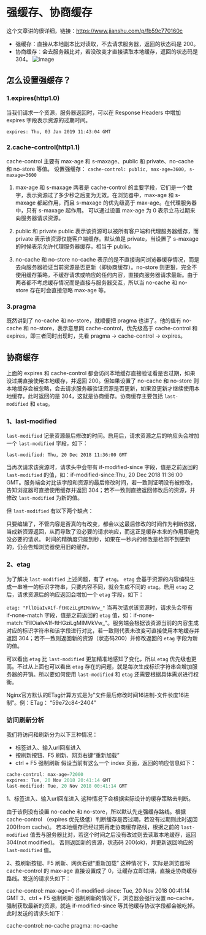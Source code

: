 # 强缓存、协商缓存

这个文章讲的很详细，链接：<https://www.jianshu.com/p/fb59c770160c>

* 强缓存：直接从本地副本比对读取，不去请求服务器，返回的状态码是 200。
* 协商缓存：会去服务器比对，若没改变才直接读取本地缓存，返回的状态码是 304。
![image](https://qianduan.shop/static/images/24_1.webp)

## 怎么设置强缓存？

### 1.expires(http1.0)

当我们请求一个资源，服务器返回时，可以在 Response Headers 中增加 expires 字段表示资源的过期时间。

`expires: Thu, 03 Jan 2019 11:43:04 GMT`

### 2.cache-control(http1.1)

cache-control 主要有 max-age 和 s-maxage、public 和 private、no-cache 和 no-store 等值。
设置强缓存：
```cache-control: public, max-age=3600, s-maxage=3600```

1. max-age 和 s-maxage
两者是 cache-control 的主要字段，它们是一个数字，表示资源过了多少秒之后变为无效。在浏览器中，max-age 和 s-maxage 都起作用，而且 s-maxage 的优先级高于 max-age。在代理服务器中，只有 s-maxage 起作用。 可以通过设置 max-age 为 0 表示立马过期来向服务器请求资源。

2. public 和 private
public 表示该资源可以被所有客户端和代理服务器缓存，而 private 表示该资源仅能客户端缓存。默认值是 private，当设置了 s-maxage 的时候表示允许代理服务器缓存，相当于 public。

3. no-cache 和 no-store
no-cache 表示的是不直接询问浏览器缓存情况，而是去向服务器验证当前资源是否更新（即协商缓存）。no-store 则更狠，完全不使用缓存策略，不缓存请求或响应的任何内容，直接向服务器请求最新。由于两者都不考虑缓存情况而是直接与服务器交互，所以当 no-cache 和 no-store 存在时会直接忽略 max-age 等。

### 3.pragma

既然讲到了 no-cache 和 no-store，就顺便把 pragma 也讲了。他的值有 no-cache 和 no-store，表示意思同 cache-control，优先级高于 cache-control 和 expires，即三者同时出现时，先看 pragma -> cache-control -> expires。

## 协商缓存

上面的 expires 和 cache-control 都会访问本地缓存直接验证看是否过期，如果没过期直接使用本地缓存，并返回 200。但如果设置了 no-cache 和 no-store 则本地缓存会被忽略，会去请求服务器验证资源是否更新，如果没更新才继续使用本地缓存，此时返回的是 304，这就是协商缓存。协商缓存主要包括 `last-modified` 和 `etag`。

### 1、last-modified

`last-modified` 记录资源最后修改的时间。启用后，请求资源之后的响应头会增加一个 `last-modified` 字段，如下：

`last-modified: Thu, 20 Dec 2018 11:36:00 GMT`

当再次请求该资源时，请求头中会带有 if-modified-since 字段，值是之前返回的 `last-modified` 的值，如：if-modified-since:Thu, 20 Dec 2018 11:36:00 GMT。服务端会对比该字段和资源的最后修改时间，若一致则证明没有被修改，告知浏览器可直接使用缓存并返回 304；若不一致则直接返回修改后的资源，并修改 `last-modified` 为新的值。

但 `last-modified` 有以下两个缺点：

只要编辑了，不管内容是否真的有改变，都会以这最后修改的时间作为判断依据，当成新资源返回，从而导致了没必要的请求响应，而这正是缓存本来的作用即避免没必要的请求。
时间的精确度只能到秒，如果在一秒内的修改是检测不到更新的，仍会告知浏览器使用旧的缓存。

### 2、etag

为了解决 `last-modified` 上述问题，有了 `etag`。 `etag` 会基于资源的内容编码生成一串唯一的标识字符串，只要内容不同，就会生成不同的 `etag`。启用 `etag` 之后，请求资源后的响应返回会增加一个 `etag` 字段，如下：

`etag: "FllOiaIvA1f-ftHGziLgMIMVkVw_"`
当再次请求该资源时，请求头会带有 if-none-match 字段，值是之前返回的 `etag` 值，如：if-none-match:"FllOiaIvA1f-ftHGziLgMIMVkVw_"。服务端会根据该资源当前的内容生成对应的标识字符串和该字段进行对比，若一致则代表未改变可直接使用本地缓存并返回 304；若不一致则返回新的资源（状态码200）并修改返回的 `etag` 字段为新的值。

可以看出 `etag` 比 `last-modified` 更加精准地感知了变化，所以 `etag` 优先级也更高。不过从上面也可以看出 `etag` 存在的问题，就是每次生成标识字符串会增加服务器的开销。所以要如何使用 `last-modified` 和 `etag` 还需要根据具体需求进行权衡。

Nginx官方默认的ETag计算方式是为"文件最后修改时间16进制-文件长度16进制"。例：ETag： “59e72c84-2404”

### 访问刷新分析

我们将访问和刷新分为以下三种情况：

* 标签进入、输入url回车进入
* 按刷新按钮、F5 刷新、网页右键“重新加载”
* ctrl + F5 强制刷新
假设当前有这么一个 index 页面，返回的响应信息如下：

```js
cache-control: max-age=72000
expires: Tue, 20 Nov 2018 20:41:14 GMT
last-modified: Tue, 20 Nov 2018 00:41:14 GMT
```

1、标签进入、输入url回车进入
这种情况下会根据实际设计的缓存策略去判断。

由于该例没有设置 no-cache 和 no-store，所以默认先走强缓存路线。根据 cache-control （expires 优先级低）判断缓存是否过期，若没有过期则此时返回 200(from cache)。
若本地缓存已经过期再走协商缓存路线，根据之前的 `last-modified` 值去与服务器比对，若这个时间之后没有改过则去读取本地缓存，返回 304(not modified)。
否则返回新的资源，状态码 200(ok)，并更新返回响应的 `last-modified` 值。

2、按刷新按钮、F5 刷新、网页右键“重新加载”
这种情况下，实际是浏览器将 cache-control 的 max-age 直接设置成了 0，让缓存立即过期，直接走协商缓存路线。发送的请求头如下：

cache-control: max-age=0
if-modified-since: Tue, 20 Nov 2018 00:41:14 GMT
3、ctrl + F5 强制刷新
强制刷新的情况下，浏览器会强行设置 no-cache，强制获取最新的资源，就连 if-modified-since 等其他缓存协议字段都会被吃掉。此时发送的请求头如下：

cache-control: no-cache
pragma: no-cache
